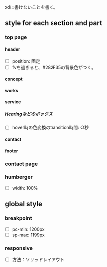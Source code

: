 xdに書けないことを書く。
## style for each section and part
### top page
#### header
- [ ] position: 固定
- [ ] fvを過ぎると、#282F35の背景色がつく。
#### concept
#### works
#### service
##### Hearingなどのボックス
- [ ] hover時の色変換のtransition時間: ○秒
#### contact
#### footer
### contact page
### humberger
- [ ] width: 100%
## global style
### breakpoint
- [ ] pc-min: 1200px
- [ ] sp-max: 1199px
### responsive
- [ ] 方法：ソリッドレイアウト